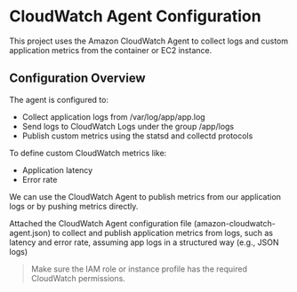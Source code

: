 # CloudWatch Agent Configuration

This project uses the Amazon CloudWatch Agent to collect logs and custom application metrics from the container or EC2 instance.

## Configuration Overview
The agent is configured to:
- Collect application logs from /var/log/app/app.log
- Send logs to CloudWatch Logs under the group /app/logs
- Publish custom metrics using the statsd and collectd protocols

To define custom CloudWatch metrics like:
- Application latency
- Error rate

We can use the CloudWatch Agent to publish metrics from our application logs or by pushing metrics directly.

Attached the CloudWatch Agent configuration file (amazon-cloudwatch-agent.json) to collect and publish application metrics from logs, such as latency and error rate, assuming app logs in a structured way (e.g., JSON logs)

> Make sure the IAM role or instance profile has the required CloudWatch permissions.